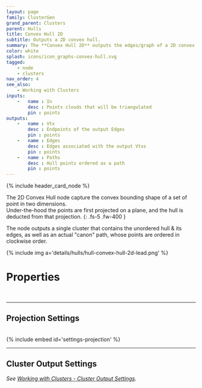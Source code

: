 ```yaml
---
layout: page
family: ClusterGen
grand_parent: Clusters
parent: Hulls
title: Convex Hull 2D
subtitle: Outputs a 2D convex hull.
summary: The **Convex Hull 2D** outputs the edges/graph of a 2D convex hull. Prune points to exclude non-hull vertices. Specify attributes and projection settings for customization.
color: white
splash: icons/icon_graphs-convex-hull.svg
tagged: 
    - node
    - clusters
nav_order: 4
see_also:
    - Working with Clusters
inputs:
    -   name : In
        desc : Points clouds that will be triangulated
        pin : points
outputs:
    -   name : Vtx
        desc : Endpoints of the output Edges
        pin : points
    -   name : Edges
        desc : Edges associated with the output Vtxs
        pin : points
    -   name : Paths
        desc : Hull points ordered as a path
        pin : points
---
```


{% include header_card_node %}

The 2D Convex Hull node capture the convex bounding shape of a set of point in two dimensions.  
Under-the-hood the points are first projected on a plane, and the hull is deducted from that projection.
{: .fs-5 .fw-400 } 

The node outputs a single cluster that contains the unordered hull & its edges, as well as an actual "canon" path, whose points are ordered in clockwise order.

{% include img a='details/hulls/hull-convex-hull-2d-lead.png' %}

# Properties
<br>

---
## Projection Settings
<br>
{% include embed id='settings-projection' %}

---
## Cluster Output Settings
*See [Working with Clusters - Cluster Output Settings](/PCGExtendedToolkit/doc-general/working-with-clusters.html#cluster-output-settings).*

